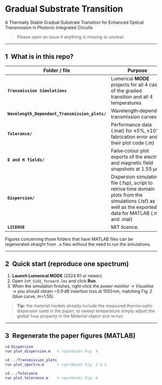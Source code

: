 # Gradual Substrate Transition
A Thermally Stable Gradual Substrate Transition for Enhanced Optical Transmission in Photonic Integrated Circuits

> Please open an issue if anything is missing or unclear.

---

## 1 What is in this repo?

| Folder / file | Purpose | Figure(s) |
| -------------- | ------- | -- |
| **`Transmission Simulations`** | Lumerical **MODE** projects for all 4 cases of the graded transition and all 4 temperatures | Fig. 1 & Fig. 6
| **`Wavelength_Dependant_Transmission_plots/`** | Wavelength‑dependent transmission curves | Fig. 3
| **`Tolerance/`** | Performance data (.mat) for ±5%, ±10% fabrication error and their plot code (.m) | Fig. 4
| **`E and H fields/`** | False‑colour plot exports of the electric and magnetic field snapshots at 1.55 µm | Fig. 5
| **`Dispersion/`** | Dispersion simulation file (.fsp), script to retrive time domain plots from the simulations (.lsf) as well as the exported data for MATLAB (.m and .mat) | Fig. 7
| **`LICENSE`** | MIT licence. |

Figures concerning those folders that have MATLAB files can be regenerated straight from `.m` files without the need to run the simulations.

---

## 2 Quick start (reproduce one spectrum)

1. **Launch Lumerical MODE** (2024 R1 or newer).  
2. Open `InP_SiO2_forward.lms` and click **Run**.  
3. When the simulation finishes, right‑click the *power monitor* → *Visualise* → you should obtain ~0.9 dB insertion loss at 1550 nm, matching Fig. 2 (blue curve, *m*=1.55).

> **Tip:** the material models already include the measured thermo‑optic dispersion used in the paper; to sweep temperature simply adjust the global `Temp` property in the *Material* object and re‑run.

---

## 3 Regenerate the paper figures (MATLAB)

```matlab
cd Dispersion
run plot_dispersion.m   % reproduces Fig. 4

cd ../Transmission_plots
run plot_spectra.m      % reproduces Fig. 2 & 3

cd ../Tolerance
run plot_tolerance.m    % reproduces Fig. 6
